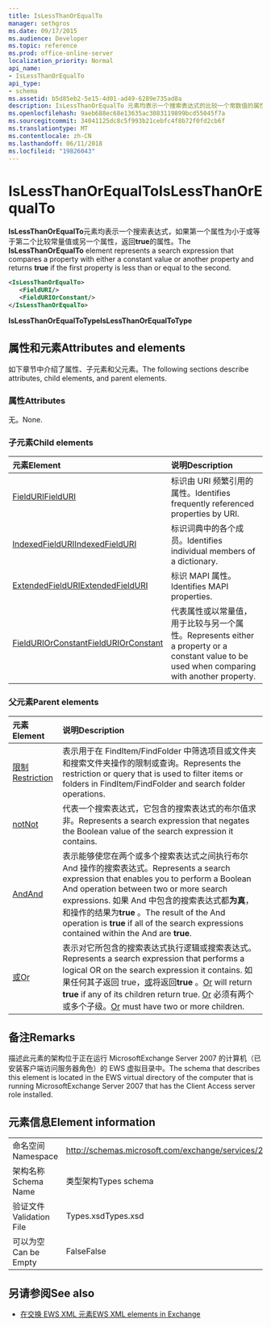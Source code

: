 ```yaml
---
title: IsLessThanOrEqualTo
manager: sethgros
ms.date: 09/17/2015
ms.audience: Developer
ms.topic: reference
ms.prod: office-online-server
localization_priority: Normal
api_name:
- IsLessThanOrEqualTo
api_type:
- schema
ms.assetid: b5d85eb2-5e15-4d01-ad49-6289e735ad8a
description: IsLessThanOrEqualTo 元素均表示一个搜索表达式的比较一个常数值的属性或另一个属性，并返回 true 的第一个属性是否小于或等于第二个。
ms.openlocfilehash: 9aeb688ec68e13635ac3083119899bcd55045f7a
ms.sourcegitcommit: 34041125dc8c5f993b21cebfc4f8b72f0fd2cb6f
ms.translationtype: MT
ms.contentlocale: zh-CN
ms.lasthandoff: 06/11/2018
ms.locfileid: "19826043"
---
```

# <a name="islessthanorequalto"></a><span data-ttu-id="6bcdd-103">IsLessThanOrEqualTo</span><span class="sxs-lookup"><span data-stu-id="6bcdd-103">IsLessThanOrEqualTo</span></span>

<span data-ttu-id="6bcdd-104">**IsLessThanOrEqualTo**元素均表示一个搜索表达式，如果第一个属性为小于或等于第二个比较常量值或另一个属性，返回**true**的属性。</span><span class="sxs-lookup"><span data-stu-id="6bcdd-104">The **IsLessThanOrEqualTo** element represents a search expression that compares a property with either a constant value or another property and returns **true** if the first property is less than or equal to the second.</span></span> 
  
```xml
<IsLessThanOrEqualTo>
   <FieldURI/>
   <FieldURIOrConstant/>
</IsLessThanOrEqualTo>
```

 <span data-ttu-id="6bcdd-105">**IsLessThanOrEqualToType**</span><span class="sxs-lookup"><span data-stu-id="6bcdd-105">**IsLessThanOrEqualToType**</span></span>
## <a name="attributes-and-elements"></a><span data-ttu-id="6bcdd-106">属性和元素</span><span class="sxs-lookup"><span data-stu-id="6bcdd-106">Attributes and elements</span></span>

<span data-ttu-id="6bcdd-107">如下章节中介绍了属性、子元素和父元素。</span><span class="sxs-lookup"><span data-stu-id="6bcdd-107">The following sections describe attributes, child elements, and parent elements.</span></span>
  
### <a name="attributes"></a><span data-ttu-id="6bcdd-108">属性</span><span class="sxs-lookup"><span data-stu-id="6bcdd-108">Attributes</span></span>

<span data-ttu-id="6bcdd-109">无。</span><span class="sxs-lookup"><span data-stu-id="6bcdd-109">None.</span></span>
  
### <a name="child-elements"></a><span data-ttu-id="6bcdd-110">子元素</span><span class="sxs-lookup"><span data-stu-id="6bcdd-110">Child elements</span></span>

|<span data-ttu-id="6bcdd-111">**元素**</span><span class="sxs-lookup"><span data-stu-id="6bcdd-111">**Element**</span></span>|<span data-ttu-id="6bcdd-112">**说明**</span><span class="sxs-lookup"><span data-stu-id="6bcdd-112">**Description**</span></span>|
|:-----|:-----|
|[<span data-ttu-id="6bcdd-113">FieldURI</span><span class="sxs-lookup"><span data-stu-id="6bcdd-113">FieldURI</span></span>](fielduri.md) <br/> |<span data-ttu-id="6bcdd-114">标识由 URI 频繁引用的属性。</span><span class="sxs-lookup"><span data-stu-id="6bcdd-114">Identifies frequently referenced properties by URI.</span></span>  <br/> |
|[<span data-ttu-id="6bcdd-115">IndexedFieldURI</span><span class="sxs-lookup"><span data-stu-id="6bcdd-115">IndexedFieldURI</span></span>](indexedfielduri.md) <br/> |<span data-ttu-id="6bcdd-116">标识词典中的各个成员。</span><span class="sxs-lookup"><span data-stu-id="6bcdd-116">Identifies individual members of a dictionary.</span></span>  <br/> |
|[<span data-ttu-id="6bcdd-117">ExtendedFieldURI</span><span class="sxs-lookup"><span data-stu-id="6bcdd-117">ExtendedFieldURI</span></span>](extendedfielduri.md) <br/> |<span data-ttu-id="6bcdd-118">标识 MAPI 属性。</span><span class="sxs-lookup"><span data-stu-id="6bcdd-118">Identifies MAPI properties.</span></span>  <br/> |
|[<span data-ttu-id="6bcdd-119">FieldURIOrConstant</span><span class="sxs-lookup"><span data-stu-id="6bcdd-119">FieldURIOrConstant</span></span>](fielduriorconstant.md) <br/> |<span data-ttu-id="6bcdd-120">代表属性或以常量值，用于比较与另一个属性。</span><span class="sxs-lookup"><span data-stu-id="6bcdd-120">Represents either a property or a constant value to be used when comparing with another property.</span></span>  <br/> |
   
### <a name="parent-elements"></a><span data-ttu-id="6bcdd-121">父元素</span><span class="sxs-lookup"><span data-stu-id="6bcdd-121">Parent elements</span></span>

|<span data-ttu-id="6bcdd-122">**元素**</span><span class="sxs-lookup"><span data-stu-id="6bcdd-122">**Element**</span></span>|<span data-ttu-id="6bcdd-123">**说明**</span><span class="sxs-lookup"><span data-stu-id="6bcdd-123">**Description**</span></span>|
|:-----|:-----|
|[<span data-ttu-id="6bcdd-124">限制</span><span class="sxs-lookup"><span data-stu-id="6bcdd-124">Restriction</span></span>](restriction.md) <br/> |<span data-ttu-id="6bcdd-125">表示用于在 FindItem/FindFolder 中筛选项目或文件夹和搜索文件夹操作的限制或查询。</span><span class="sxs-lookup"><span data-stu-id="6bcdd-125">Represents the restriction or query that is used to filter items or folders in FindItem/FindFolder and search folder operations.</span></span>  <br/> |
|[<span data-ttu-id="6bcdd-126">not</span><span class="sxs-lookup"><span data-stu-id="6bcdd-126">Not</span></span>](not.md) <br/> |<span data-ttu-id="6bcdd-127">代表一个搜索表达式，它包含的搜索表达式的布尔值求非。</span><span class="sxs-lookup"><span data-stu-id="6bcdd-127">Represents a search expression that negates the Boolean value of the search expression it contains.</span></span>  <br/> |
|[<span data-ttu-id="6bcdd-128">And</span><span class="sxs-lookup"><span data-stu-id="6bcdd-128">And</span></span>](and.md) <br/> |<span data-ttu-id="6bcdd-129">表示能够使您在两个或多个搜索表达式之间执行布尔 And 操作的搜索表达式。</span><span class="sxs-lookup"><span data-stu-id="6bcdd-129">Represents a search expression that enables you to perform a Boolean And operation between two or more search expressions.</span></span> <span data-ttu-id="6bcdd-130">如果 And 中包含的搜索表达式都**为真**，和操作的结果为**true** 。</span><span class="sxs-lookup"><span data-stu-id="6bcdd-130">The result of the And operation is **true** if all of the search expressions contained within the And are **true**.</span></span>  <br/> |
|[<span data-ttu-id="6bcdd-131">或</span><span class="sxs-lookup"><span data-stu-id="6bcdd-131">Or</span></span>](or.md) <br/> |<span data-ttu-id="6bcdd-132">表示对它所包含的搜索表达式执行逻辑或搜索表达式。</span><span class="sxs-lookup"><span data-stu-id="6bcdd-132">Represents a search expression that performs a logical OR on the search expression it contains.</span></span> <span data-ttu-id="6bcdd-133">如果任何其子返回 true，[或](or.md)将返回**true** 。</span><span class="sxs-lookup"><span data-stu-id="6bcdd-133">[Or](or.md) will return **true** if any of its children return true.</span></span> <span data-ttu-id="6bcdd-134">[Or](or.md) 必须有两个或多个子级。</span><span class="sxs-lookup"><span data-stu-id="6bcdd-134">[Or](or.md) must have two or more children.</span></span>  <br/> |
   
## <a name="remarks"></a><span data-ttu-id="6bcdd-135">备注</span><span class="sxs-lookup"><span data-stu-id="6bcdd-135">Remarks</span></span>

<span data-ttu-id="6bcdd-136">描述此元素的架构位于正在运行 MicrosoftExchange Server 2007 的计算机（已安装客户端访问服务器角色）的 EWS 虚拟目录中。</span><span class="sxs-lookup"><span data-stu-id="6bcdd-136">The schema that describes this element is located in the EWS virtual directory of the computer that is running MicrosoftExchange Server 2007 that has the Client Access server role installed.</span></span>
  
## <a name="element-information"></a><span data-ttu-id="6bcdd-137">元素信息</span><span class="sxs-lookup"><span data-stu-id="6bcdd-137">Element information</span></span>

|||
|:-----|:-----|
|<span data-ttu-id="6bcdd-138">命名空间</span><span class="sxs-lookup"><span data-stu-id="6bcdd-138">Namespace</span></span>  <br/> |http://schemas.microsoft.com/exchange/services/2006/types  <br/> |
|<span data-ttu-id="6bcdd-139">架构名称</span><span class="sxs-lookup"><span data-stu-id="6bcdd-139">Schema Name</span></span>  <br/> |<span data-ttu-id="6bcdd-140">类型架构</span><span class="sxs-lookup"><span data-stu-id="6bcdd-140">Types schema</span></span>  <br/> |
|<span data-ttu-id="6bcdd-141">验证文件</span><span class="sxs-lookup"><span data-stu-id="6bcdd-141">Validation File</span></span>  <br/> |<span data-ttu-id="6bcdd-142">Types.xsd</span><span class="sxs-lookup"><span data-stu-id="6bcdd-142">Types.xsd</span></span>  <br/> |
|<span data-ttu-id="6bcdd-143">可以为空</span><span class="sxs-lookup"><span data-stu-id="6bcdd-143">Can be Empty</span></span>  <br/> |<span data-ttu-id="6bcdd-144">False</span><span class="sxs-lookup"><span data-stu-id="6bcdd-144">False</span></span>  <br/> |
   
## <a name="see-also"></a><span data-ttu-id="6bcdd-145">另请参阅</span><span class="sxs-lookup"><span data-stu-id="6bcdd-145">See also</span></span>



- [<span data-ttu-id="6bcdd-146">在交换 EWS XML 元素</span><span class="sxs-lookup"><span data-stu-id="6bcdd-146">EWS XML elements in Exchange</span></span>](ews-xml-elements-in-exchange.md)


